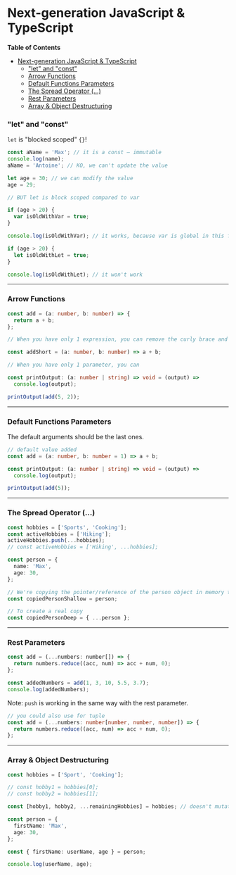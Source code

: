 # Next-generation JavaScript & TypeScript

**Table of Contents**
- [Next-generation JavaScript \& TypeScript](#next-generation-javascript--typescript)
    - ["let" and "const"](#let-and-const)
    - [Arrow Functions](#arrow-functions)
    - [Default Functions Parameters](#default-functions-parameters)
    - [The Spread Operator (...)](#the-spread-operator-)
    - [Rest Parameters](#rest-parameters)
    - [Array \& Object Destructuring](#array--object-destructuring)


### "let" and "const"

`let` is "blocked scoped" `{}`!

```ts
const aName = 'Max'; // it is a const – immutable
console.log(name);
aName = 'Antoine'; // KO, we can't update the value

let age = 30; // we can modify the value
age = 29;

// BUT let is block scoped compared to var

if (age > 20) {
  var isOldWithVar = true;
}

console.log(isOldWithVar); // it works, because var is global in this file

if (age > 20) {
  let isOldWithLet = true;
}

console.log(isOldWithLet); // it won't work
```

---

### Arrow Functions

```ts
const add = (a: number, b: number) => {
  return a + b;
};

// When you have only 1 expression, you can remove the curly brace and the return statement

const addShort = (a: number, b: number) => a + b;

// When you have only 1 parameter, you can

const printOutput: (a: number | string) => void = (output) =>
  console.log(output);

printOutput(add(5, 2));
```

---

### Default Functions Parameters

The default arguments should be the last ones.

```ts
// default value added
const add = (a: number, b: number = 1) => a + b;

const printOutput: (a: number | string) => void = (output) =>
  console.log(output);

printOutput(add(5));
```

---

### The Spread Operator (...)

```ts
const hobbies = ['Sports', 'Cooking'];
const activeHobbies = ['Hiking'];
activeHobbies.push(...hobbies);
// const activeHobbies = ['Hiking', ...hobbies];

const person = {
  name: 'Max',
  age: 30,
};

// We're copying the pointer/reference of the person object in memory to this copiedPerson constant
const copiedPersonShallow = person;

// To create a real copy
const copiedPersonDeep = { ...person };
```

---

### Rest Parameters

```js
const add = (...numbers: number[]) => {
  return numbers.reduce((acc, num) => acc + num, 0);
};

const addedNumbers = add(1, 3, 10, 5.5, 3.7);
console.log(addedNumbers);
```

Note: `push` is working in the same way with the rest parameter.

```ts
// you could also use for tuple
const add = (...numbers: number[number, number, number]) => {
  return numbers.reduce((acc, num) => acc + num, 0);
};
```

---

### Array & Object Destructuring

```ts
const hobbies = ['Sport', 'Cooking'];

// const hobby1 = hobbies[0];
// const hobby2 = hobbies[1];

const [hobby1, hobby2, ...remainingHobbies] = hobbies; // doesn't mutate your original array

const person = {
  firstName: 'Max',
  age: 30,
};

const { firstName: userName, age } = person;

console.log(userName, age);
```
